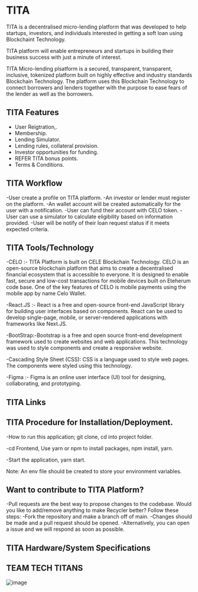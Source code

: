 # TITA 

TITA is a decentralised micro-lending platform that was developed to help startups, investors, and individuals interested in getting a soft loan using Blockchaint Technology.

TITA platform will enable entrepreneurs and startups in building their business success with just a minute of interest.

TITA Micro-lending plsatform is a secured, transparent, transparent, inclusive, tokenized platform built on highly effective and industry standards Blockchain Technology. The platform uses this Blockchain Technology to connect borrowers and lenders together with the purpose to ease fears of the lender as well as the borrowers.

## TITA Features
- User Reigtration,.
- Membership.
- Lending Simulator.
- Lending rules, collateral provision.
- Investor opportunities for funding.
- REFER TITA bonus points.
- Terms & Conditions.
 
## TITA Workflow

-User create a profile on TITA platform.
-An investor or lender must register on the platform.
-An wallet account will be created automatically for the user with a notification.
-User can fund their account with CELO token.
-User can use a simulator to calculate eligibility based on information provided.
-User will be notify of their loan request status if it meets expected criteria.


## TITA Tools/Technology

-CELO :- TITA Platform is built on CELE Blockchain Technology. CELO is an open-source blockchain platform that aims to create a decentralised financial ecosystem that is accessible to everyone. It is designed to enable fast, secure and low-cost transactions for mobile devices built on Eteherum code base. One of the key features of CELO is mobile payments using the mobile app by name Celo Wallet.

-React.JS :- React is a free and open-source front-end JavaScript library for building user interfaces based on components. React can be used to develop single-page, mobile, or server-rendered applications with frameworks like Next.JS.

-BootStrap:-Bootstrap is a free and open source front-end development framework used to create websites and web applications. This technology was used to style components and create a responsive website.

-Cascading Style Sheet (CSS): CSS is a language used to style web pages. The components were styled using this technology.

-Figma :- Figma is an online user interface (UI) tool for designing, collaborating, and prototyping.



## TITA Links



## TITA Procedure for Installation/Deployment.
-How to run this application;
git clone,
cd into project folder.

-cd Frontend,
Use yarn or npm to install packages,
npm install,
yarn.

-Start the application,
yarn start.

Note: An env file should be created to store your environment variables.

## Want to contribute to TITA Platform?
-Pull requests are the best way to propose changes to the codebase. Would you like to add/remove anything to make Recycler better? Follow these steps:
-Fork the repository and make a branch off of main.
-Changes should be made and a pull request should be opened.
-Alternatively, you can open a issue and we will respond as soon as possible.

## TITA Hardware/System Specifications



## TEAM TECH TITANS
![image](https://github.com/DevZibah/Tita/assets/51999499/6f815edc-cfb6-4bfb-b3c4-ad3a86010d8c)

